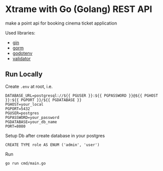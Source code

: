# Xtrame with Go (Golang) REST API
make a point api for booking cinema ticket application

Used libraries:
- [gin](https://github.com/gin-gonic)
- [gorm](https://gorm.io/docs/)
- [godotenv](https://pkg.go.dev/github.com/joho/godotenv?tab=doc)
- [validator](github.com/go-playground/validator/v10)

## Run Locally
Create `.env` at root, i.e.
```
DATABASE_URL=postgresql://${{ PGUSER }}:${{ PGPASSWORD }}@${{ PGHOST }}:${{ PGPORT }}/${{ PGDATABASE }}
PGHOST=your_local
PGPORT=5432
PGUSER=postgres
PGPASSWORD=your_password
PGDATABASE=your_db_name
PORT=8080
```

Setup Db after create database in your postgres
```
CREATE TYPE role AS ENUM ('admin', 'user')
```

Run 
```
go run cmd/main.go
```